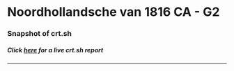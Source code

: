 # Noordhollandsche van 1816 CA - G2
### Snapshot of crt.sh
##### Click [here](https://crt.sh/?q=624B310C94A5918E248662B04AA12FFAE0127933A9BB11AD1D04E7E0D4D27F66) for a live crt.sh report

---
